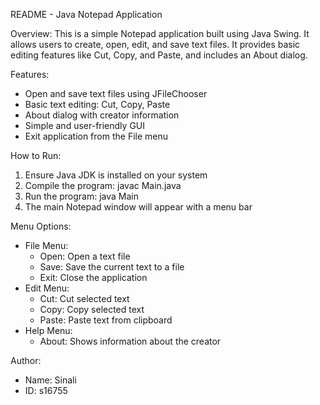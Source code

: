 
README - Java Notepad Application

Overview:
This is a simple Notepad application built using Java Swing. It allows users to create, open, edit, and save text files.
It provides basic editing features like Cut, Copy, and Paste, and includes an About dialog.

Features:
- Open and save text files using JFileChooser
- Basic text editing: Cut, Copy, Paste
- About dialog with creator information
- Simple and user-friendly GUI
- Exit application from the File menu

How to Run:
1. Ensure Java JDK is installed on your system
2. Compile the program:
   javac Main.java
3. Run the program:
   java Main
4. The main Notepad window will appear with a menu bar

Menu Options:
- File Menu:
    - Open: Open a text file
    - Save: Save the current text to a file
    - Exit: Close the application
- Edit Menu:
    - Cut: Cut selected text
    - Copy: Copy selected text
    - Paste: Paste text from clipboard
- Help Menu:
    - About: Shows information about the creator

Author:
- Name: Sinali
- ID: s16755


